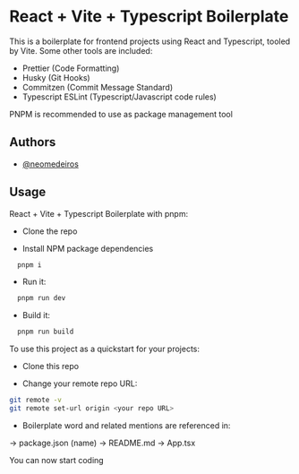 # React + Vite + Typescript Boilerplate

This is a boilerplate for frontend projects using React and Typescript, tooled by Vite. Some other tools are included:

- Prettier (Code Formatting)
- Husky (Git Hooks)
- Commitzen (Commit Message Standard)
- Typescript ESLint (Typescript/Javascript code rules)

PNPM is recommended to use as package management tool

## Authors

- [@neomedeiros](https://www.github.com/neomedeiros)

## Usage

React + Vite + Typescript Boilerplate with pnpm:

- Clone the repo

- Install NPM package dependencies

```bash
  pnpm i
```

- Run it:

```bash
  pnpm run dev
```

- Build it:

```bash
  pnpm run build
```

To use this project as a quickstart for your projects:

- Clone this repo

- Change your remote repo URL:

```bash
git remote -v
git remote set-url origin <your repo URL>
```

- Boilerplate word and related mentions are referenced in:

-> package.json (name)
-> README.md
-> App.tsx

You can now start coding
